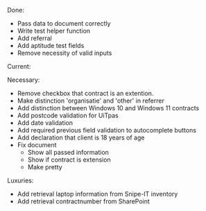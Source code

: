 Done:

- Pass data to document correctly
- Write test helper function
- Add referral
- Add aptitude test fields
- Remove necessity of valid inputs

Current:



Necessary:

- Remove checkbox that contract is an extention.
- Make distinction 'organisatie' and 'other' in referrer
- Add distinction between Windows 10 and Windows 11 contracts
- Add postcode validation for UiTpas
- Add date validation
- Add required previous field validation to autocomplete buttons
- Add declaration that client is 18 years of age
- Fix document
	- Show all passed information
	- Show if contract is extension
	- Make pretty

Luxuries:

- Add retrieval laptop information from Snipe-IT inventory
- Add retrieval contractnumber from SharePoint